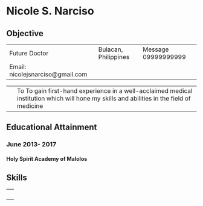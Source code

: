 <HTML> 
<HEAD> 
</HEAD>
<H1>Nicole S. Narciso</H1> 
<TABLE WIDTH=”100%”> 
<TF><TD ALIGN=”left”>Future Doctor</TD> 
<TF><TD ALIGN=”left”>Bulacan, Philippines</TD> 
<TD ALIGN=”right”>Message 09999999999</TD></TR> 
</TD></TR> 
<TD ALIGN=”right”>Email: nicolejsnarciso@gmail.com</TD></TR> 
<H2>Objective</H2> 
<TABLE><TR><TD>&nbsp;</TD> 
<TD>To To gain first-hand experience in a well-acclaimed medical institution which will hone my skills and abilities in the field of medicine</TD></TR></TABLE> 
<H2>Educational Attainment</H2> 
<H3>June 2013- 2017</H3> 
<H4>Holy Spirit Academy of Malolos</H4>
<TABLE><TR><TD>&nbsp;</TD>  
<H2>Skills</H2> 









</HTML>
